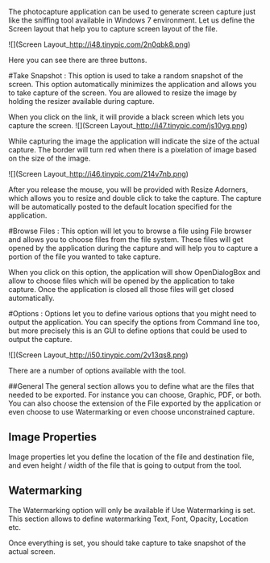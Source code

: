 The photocapture application can be used to generate screen capture just like the sniffing tool available in Windows 7 environment.  Let us define the Screen layout that help you to capture screen layout of the file. 

![](Screen Layout_http://i48.tinypic.com/2n0qbk8.png)

Here you can see there are three buttons. 

#Take Snapshot : This option is used to take a random snapshot of the screen. This option automatically minimizes the application and allows you to take capture of the screen. You are allowed to resize the image by holding the resizer available during capture.

When you click on the link, it will provide a black screen which lets you capture the screen. 
![](Screen Layout_http://i47.tinypic.com/js10yg.png)

While capturing the image the application will indicate the size of the actual capture. The border will turn red when there is a pixelation of image based on the size of the image. 

![](Screen Layout_http://i46.tinypic.com/214v7nb.png)

After you release the mouse, you will be provided with Resize Adorners, which allows you to resize and double click to take the capture. The capture will be automatically posted to the default location specified for the application.  

#Browse Files : This option will let you to browse a file using File browser and allows you to choose files from the file system. These files will get opened by the application during the capture and will help you to capture a portion of the file you wanted to take capture.

When you click on this option, the application will show OpenDialogBox and allow to choose files which will be opened by the application to take capture. Once the application is closed all those files will get closed automatically. 

#Options : Options let you to define various options that you might need to output the application. You can specify the options from Command line too, but more precisely this is an GUI to define options that could be used to output the capture.

![](Screen Layout_http://i50.tinypic.com/2v13qs8.png)

There are a number of options available with the tool. 

##General 
The general section allows you to define what are the files that needed to be exported. For instance you can choose, Graphic, PDF, or both. You can also choose the extension of the File exported by the application or even choose to use Watermarking or even choose unconstrained capture. 

## Image Properties
Image properties let you define the location of the file and destination file, and even height / width of the file that is going to output from the tool. 

## Watermarking
The Watermarking option will only be available if Use Watermarking is set. This section allows to define watermarking Text, Font, Opacity, Location etc. 

Once everything is set, you should take capture to take snapshot of the actual screen. 